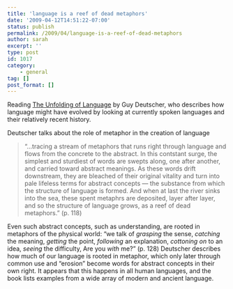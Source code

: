 ```yaml
---
title: 'language is a reef of dead metaphors'
date: '2009-04-12T14:51:22-07:00'
status: publish
permalink: /2009/04/language-is-a-reef-of-dead-metaphors
author: sarah
excerpt: ''
type: post
id: 1017
category:
    - general
tag: []
post_format: []
---
```

Reading [The Unfolding of Language](http://www.amazon.com/gp/product/0805080120?ie=UTF8&tag=ultrasaurus-20&linkCode=as2&camp=1789&creative=390957&creativeASIN=0805080120) by Guy Deutscher, who describes how language might have evolved by looking at currently spoken languages and their relatively recent history.

Deutscher talks about the role of metaphor in the creation of language

> “…tracing a stream of metaphors that runs right through language and flows from the concrete to the abstract. In this contstant surge, the simplest and sturdiest of words are swepts along, one after another, and carried toward abstract meanings. As these words drift downstream, they are bleached of their original vitality and turn into pale lifeless terms for abstract concepts — the substance from which the structure of language is formed. And when at last the river sinks into the sea, these spent metaphrs are deposited, layer after layer, and so the structure of language grows, as a reef of dead metaphors.” (p. 118)

Even such abstract concepts, such as understanding, are rooted in metaphors of the physical world: “we talk of *grasping* the sense, *catching* the meaning, *getting* the point, *following* an explanation, *cottoning on* to an idea, *seeing* the difficulty, Are you *with* me?” (p. 128) Deutscher describes how much of our language is rooted in metaphor, which only later through common use and “erosion” become words for abstract concepts in their own right. It appears that this happens in all human languages, and the book lists examples from a wide array of modern and ancient language.